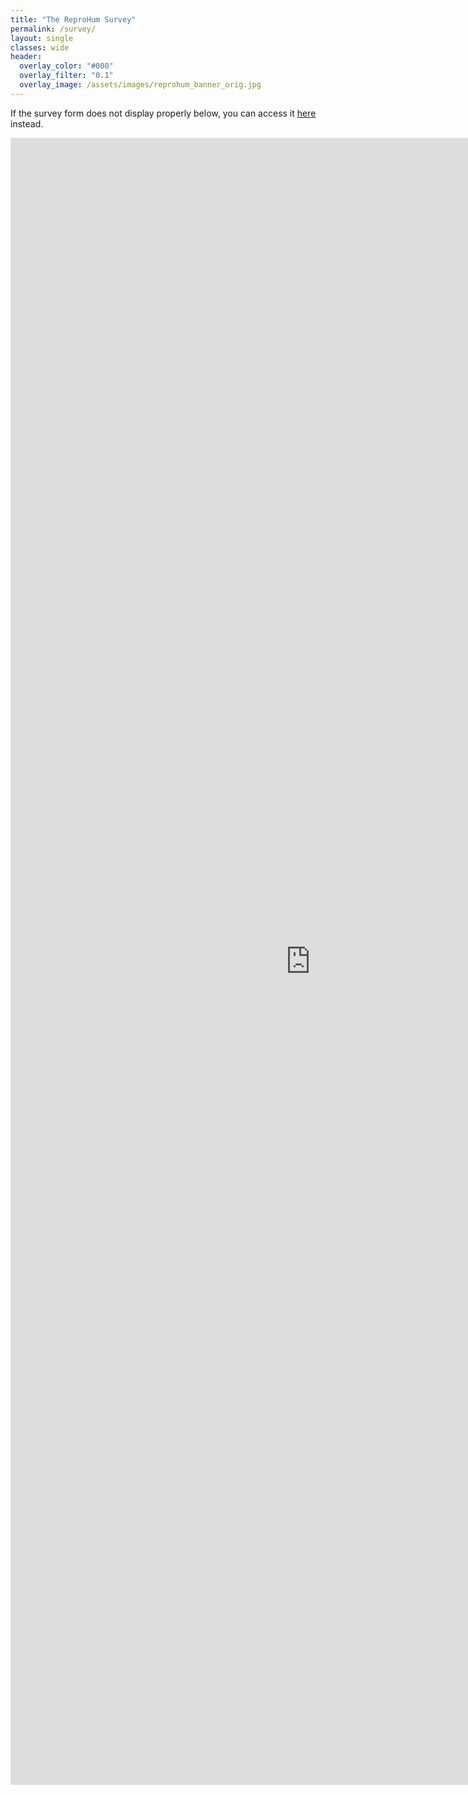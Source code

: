 ```yaml
---
title: "The ReproHum Survey"
permalink: /survey/
layout: single
classes: wide
header:
  overlay_color: "#000"
  overlay_filter: "0.1"
  overlay_image: /assets/images/reprohum_banner_orig.jpg
---
```


<style>.athere:before {content: '@'; }</style>
<script type="text/javascript">
function init(){
    var x = document.getElementsByClassName('contactaddr');
    for (var i = 0; i < x.length; i++){
        var sp = x[i];
        var mt = sp.innerHTML;
        mt = mt.replace(/<span.*\/span>/, '@');
        sp.innerHTML = '<a href="mailto:' + mt + '">' + mt + '</a>';
    }
}
window.addEventListener("load", init, false);
</script>

If the survey form does not display properly below, you can access it [here](https://docs.google.com/forms/d/e/1FAIpQLSfg1C2seS6ciHGUFdiksf3ofeMzBOtEz7HIoBw5u5YKJIxPMQ/viewform?usp=sf_link) instead.

<iframe src="https://docs.google.com/forms/d/e/1FAIpQLSfg1C2seS6ciHGUFdiksf3ofeMzBOtEz7HIoBw5u5YKJIxPMQ/viewform?embedded=true" width="960" height="2635" frameborder="0" marginheight="0" marginwidth="0">Loading…</iframe>

